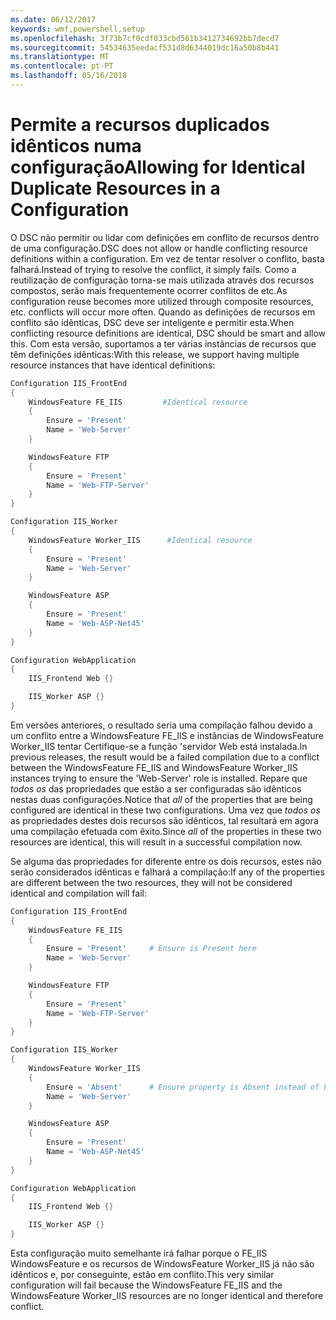 ```yaml
---
ms.date: 06/12/2017
keywords: wmf,powershell,setup
ms.openlocfilehash: 3f73b7cf0cdf033cbd561b3412734692bb7decd7
ms.sourcegitcommit: 54534635eedacf531d8d6344019dc16a50b8b441
ms.translationtype: MT
ms.contentlocale: pt-PT
ms.lasthandoff: 05/16/2018
---
```

# <a name="allowing-for-identical-duplicate-resources-in-a-configuration"></a><span data-ttu-id="20245-102">Permite a recursos duplicados idênticos numa configuração</span><span class="sxs-lookup"><span data-stu-id="20245-102">Allowing for Identical Duplicate Resources in a Configuration</span></span>

<span data-ttu-id="20245-103">O DSC não permitir ou lidar com definições em conflito de recursos dentro de uma configuração.</span><span class="sxs-lookup"><span data-stu-id="20245-103">DSC does not allow or handle conflicting resource definitions within a configuration.</span></span> <span data-ttu-id="20245-104">Em vez de tentar resolver o conflito, basta falhará.</span><span class="sxs-lookup"><span data-stu-id="20245-104">Instead of trying to resolve the conflict, it simply fails.</span></span> <span data-ttu-id="20245-105">Como a reutilização de configuração torna-se mais utilizada através dos recursos compostos, serão mais frequentemente ocorrer conflitos de etc.</span><span class="sxs-lookup"><span data-stu-id="20245-105">As configuration reuse becomes more utilized through composite resources, etc. conflicts will occur more often.</span></span> <span data-ttu-id="20245-106">Quando as definições de recursos em conflito são idênticas, DSC deve ser inteligente e permitir esta.</span><span class="sxs-lookup"><span data-stu-id="20245-106">When conflicting resource definitions are identical, DSC should be smart and allow this.</span></span> <span data-ttu-id="20245-107">Com esta versão, suportamos a ter várias instâncias de recursos que têm definições idênticas:</span><span class="sxs-lookup"><span data-stu-id="20245-107">With this release, we support having multiple resource instances that have identical definitions:</span></span>

```powershell
Configuration IIS_FrontEnd
{
    WindowsFeature FE_IIS         #Identical resource
    {
        Ensure = 'Present'
        Name = 'Web-Server'
    }

    WindowsFeature FTP
    {
        Ensure = 'Present'
        Name = 'Web-FTP-Server'
    }
}

Configuration IIS_Worker
{
    WindowsFeature Worker_IIS      #Identical resource
    {
        Ensure = 'Present'
        Name = 'Web-Server'
    }

    WindowsFeature ASP
    {
        Ensure = 'Present'
        Name = 'Web-ASP-Net45'
    }
}

Configuration WebApplication
{
    IIS_Frontend Web {}

    IIS_Worker ASP {}
}
```

<span data-ttu-id="20245-108">Em versões anteriores, o resultado seria uma compilação falhou devido a um conflito entre a WindowsFeature FE_IIS e instâncias de WindowsFeature Worker_IIS tentar Certifique-se a função 'servidor Web está instalada.</span><span class="sxs-lookup"><span data-stu-id="20245-108">In previous releases, the result would be a failed compilation due to a conflict between the WindowsFeature FE_IIS and WindowsFeature Worker_IIS instances trying to ensure the 'Web-Server' role is installed.</span></span> <span data-ttu-id="20245-109">Repare que *todos os* das propriedades que estão a ser configuradas são idênticos nestas duas configurações.</span><span class="sxs-lookup"><span data-stu-id="20245-109">Notice that *all* of the properties that are being configured are identical in these two configurations.</span></span> <span data-ttu-id="20245-110">Uma vez que *todos os* as propriedades destes dois recursos são idênticos, tal resultará em agora uma compilação efetuada com êxito.</span><span class="sxs-lookup"><span data-stu-id="20245-110">Since *all* of the properties in these two resources are identical, this will result in a successful compilation now.</span></span>

<span data-ttu-id="20245-111">Se alguma das propriedades for diferente entre os dois recursos, estes não serão considerados idênticas e falhará a compilação:</span><span class="sxs-lookup"><span data-stu-id="20245-111">If any of the properties are different between the two resources, they will not be considered identical and compilation will fail:</span></span>

```powershell
Configuration IIS_FrontEnd
{
    WindowsFeature FE_IIS
    {
        Ensure = 'Present'     # Ensure is Present here
        Name = 'Web-Server'
    }

    WindowsFeature FTP
    {
        Ensure = 'Present'
        Name = 'Web-FTP-Server'
    }
}

Configuration IIS_Worker
{
    WindowsFeature Worker_IIS
    {
        Ensure = 'Absent'      # Ensure property is Absent instead of Present
        Name = 'Web-Server'
    }

    WindowsFeature ASP
    {
        Ensure = 'Present'
        Name = 'Web-ASP-Net45'
    }
}

Configuration WebApplication
{
    IIS_Frontend Web {}

    IIS_Worker ASP {}
}
```

<span data-ttu-id="20245-112">Esta configuração muito semelhante irá falhar porque o FE_IIS WindowsFeature e os recursos de WindowsFeature Worker_IIS já não são idênticos e, por conseguinte, estão em conflito.</span><span class="sxs-lookup"><span data-stu-id="20245-112">This very similar configuration will fail because the WindowsFeature FE_IIS and the WindowsFeature Worker_IIS resources are no longer identical and therefore conflict.</span></span>
